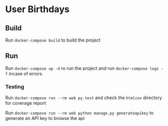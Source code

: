 # User Birthdays

## Build

Run `docker-compose build` to build the project

## Run

Run `docker-compose up -d` ro run the project and run `docker-compose logs -f` incase of errors.

### Testing

Run `docker-compose run --rm web py.test` and check the `htmlcov` directory for coverage report

Run `docker-compose run --rm web python manage.py generateapikey` to generate an API key to browse the api

